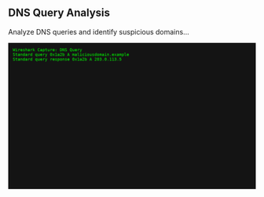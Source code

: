 ## DNS Query Analysis

Analyze DNS queries and identify suspicious domains...

![DNS Query](images/dns-query.png)